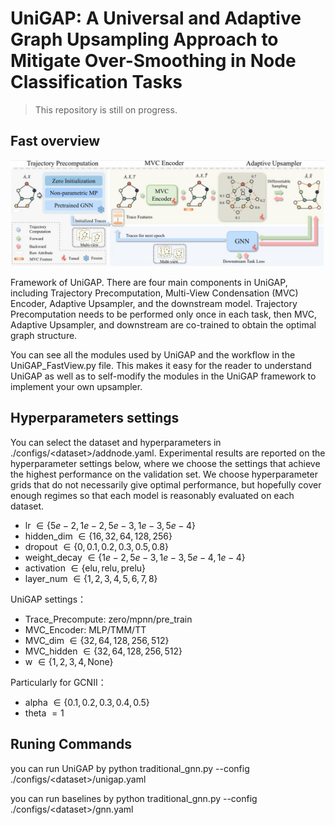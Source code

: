 # UniGAP: A Universal and Adaptive Graph Upsampling Approach to Mitigate Over-Smoothing in Node Classification Tasks

> This repository is still on progress.

## Fast overview
<img src="UniGAP/framework.jpg">

Framework of UniGAP. There are four main components in UniGAP, including Trajectory Precomputation, Multi-View Condensation (MVC) Encoder, Adaptive Upsampler, and the downstream model. Trajectory Precomputation needs to be performed only once in each task, then MVC, Adaptive Upsampler, and downstream are co-trained to obtain the optimal graph structure.

You can see all the modules used by UniGAP and the workflow in the UniGAP_FastView.py file. This makes it easy for the reader to understand UniGAP as well as to self-modify the modules in the UniGAP framework to implement your own upsampler.

## Hyperparameters settings
You can select the dataset and hyperparameters in ./configs/\<dataset\>/addnode.yaml. Experimental results are reported on the hyperparameter settings below, where we choose the settings that achieve the highest performance on the validation set. We choose hyperparameter grids that do not necessarily give optimal performance, but hopefully cover enough regimes so that each model is reasonably evaluated on each dataset.

- lr $\in \{5e-2,1e-2,5e-3,1e-3,5e-4\}$
- hidden_dim $\in \{16,32,64,128,256\}$
- dropout $\in \{0,0.1,0.2,0.3,0.5,0.8\}$
- weight_decay $\in \{1e-2,5e-3,1e-3,5e-4,1e-4\}$
- activation $\in \{\text{elu},\text{relu},\text{prelu}\}$
- layer_num $\in \{1,2,3,4,5,6,7,8\}$

UniGAP settings：
- Trace_Precompute: zero/mpnn/pre_train
- MVC_Encoder: MLP/TMM/TT
- MVC_dim $\in \{32,64,128,256,512\}$
- MVC_hidden $\in \{32,64,128,256,512\}$
- w $\in \{1,2,3,4,\text{None}\}$

Particularly for GCNII：
- alpha $\in \{0.1,0.2,0.3,0.4,0.5\}$
- theta $=1$


## Runing Commands
you can run UniGAP by
python traditional_gnn.py --config ./configs/\<dataset\>/unigap.yaml

you can run baselines by
python traditional_gnn.py --config ./configs/\<dataset\>/gnn.yaml
